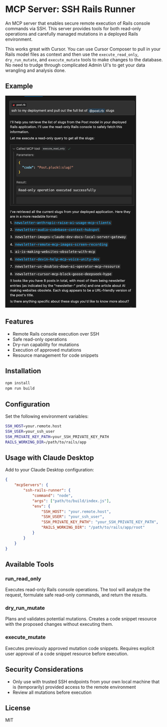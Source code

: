 # MCP Server: SSH Rails Runner

An MCP server that enables secure remote execution of Rails console commands via SSH. This server provides tools for both read-only operations and carefully managed mutations in a deployed Rails environment.

This works great with Cursor. You can use Cursor Composer to pull in your Rails model files as context and then use the `execute_read_only`, `dry_run_mutate`, and `execute_mutate` tools to make changes to the database. No need to trudge through complicated Admin UI's to get your data wrangling and analysis done.

## Example

![Example](./assets/example.png)

## Features

- Remote Rails console execution over SSH
- Safe read-only operations
- Dry-run capability for mutations
- Execution of approved mutations
- Resource management for code snippets

## Installation

```bash
npm install
npm run build
```

## Configuration

Set the following environment variables:

```bash
SSH_HOST=your.remote.host
SSH_USER=your_ssh_user
SSH_PRIVATE_KEY_PATH=your_SSH_PRIVATE_KEY_PATH
RAILS_WORKING_DIR=/path/to/rails/app
```

## Usage with Claude Desktop

Add to your Claude Desktop configuration:

```json
{
	"mcpServers": {
		"ssh-rails-runner": {
			"command": "node",
			"args": ["path/to/build/index.js"],
			"env": {
				"SSH_HOST": "your.remote.host",
				"SSH_USER": "your_ssh_user",
				"SSH_PRIVATE_KEY_PATH": "your_SSH_PRIVATE_KEY_PATH",
				"RAILS_WORKING_DIR": "/path/to/rails/app/root"
			}
		}
	}
}
```

## Available Tools

### run_read_only

Executes read-only Rails console operations. The tool will analyze the request, formulate safe read-only commands, and return the results.

### dry_run_mutate

Plans and validates potential mutations. Creates a code snippet resource with the proposed changes without executing them.

### execute_mutate

Executes previously approved mutation code snippets. Requires explicit user approval of a code snippet resource before execution.

## Security Considerations

- Only use with trusted SSH endpoints from your own local machine that is (temporarily) provided access to the remote environment
- Review all mutations before execution

## License

MIT
